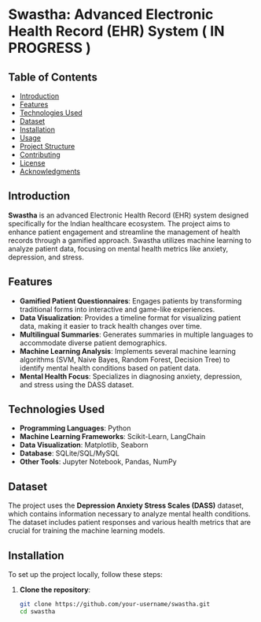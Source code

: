 # Swastha: Advanced Electronic Health Record (EHR) System ( IN PROGRESS )

## Table of Contents
- [Introduction](#introduction)
- [Features](#features)
- [Technologies Used](#technologies-used)
- [Dataset](#dataset)
- [Installation](#installation)
- [Usage](#usage)
- [Project Structure](#project-structure)
- [Contributing](#contributing)
- [License](#license)
- [Acknowledgments](#acknowledgments)

## Introduction

**Swastha** is an advanced Electronic Health Record (EHR) system designed specifically for the Indian healthcare ecosystem. The project aims to enhance patient engagement and streamline the management of health records through a gamified approach. Swastha utilizes machine learning to analyze patient data, focusing on mental health metrics like anxiety, depression, and stress.

## Features

- **Gamified Patient Questionnaires**: Engages patients by transforming traditional forms into interactive and game-like experiences.
- **Data Visualization**: Provides a timeline format for visualizing patient data, making it easier to track health changes over time.
- **Multilingual Summaries**: Generates summaries in multiple languages to accommodate diverse patient demographics.
- **Machine Learning Analysis**: Implements several machine learning algorithms (SVM, Naive Bayes, Random Forest, Decision Tree) to identify mental health conditions based on patient data.
- **Mental Health Focus**: Specializes in diagnosing anxiety, depression, and stress using the DASS dataset.

## Technologies Used

- **Programming Languages**: Python
- **Machine Learning Frameworks**: Scikit-Learn, LangChain
- **Data Visualization**: Matplotlib, Seaborn
- **Database**: SQLite/SQL/MySQL
- **Other Tools**: Jupyter Notebook, Pandas, NumPy

## Dataset

The project uses the **Depression Anxiety Stress Scales (DASS)** dataset, which contains information necessary to analyze mental health conditions. The dataset includes patient responses and various health metrics that are crucial for training the machine learning models.

## Installation

To set up the project locally, follow these steps:

1. **Clone the repository**:
   ```bash
   git clone https://github.com/your-username/swastha.git
   cd swastha
